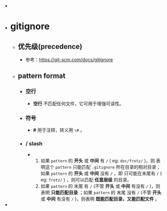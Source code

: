 -
- # gitignore
	- ## 优先级(precedence)
		- 参考：https://git-scm.com/docs/gitignore
	- ## pattern format
		- ### 空行
			- **空行** 不匹配任何文件，它可用于增强可读性。
		- ### 符号
			- **#** 用于注释，转义用 `\#` 。
		- ### / slash
			- 1. 如果 `pattern` 的 **开头** 或 **中间** 有 `/` ( eg: `doc/frotz/` )，则 表明这个  `pattern` 只能匹配 `.gitignore` 所在目录的相对目录；如果 `pattern` 的 **开头** 或 **中间** 没有 `/` ，即 只可能在末尾有 `/` ( eg: `frotz/` ) ，则可以匹配 **任意层级** 的目录。
			  2. 如果 `pattern` 的 末尾 有 `/` (不管 **开头** 或 **中间** 有没有 `/` )，则表明 **只能匹配目录** ；如果 `pattern` 的 末尾 没有 `/` (不管 **开头** 或 **中间** 有没有 `/` )，则表明 **既能匹配目录，又能匹配文件** 。
-